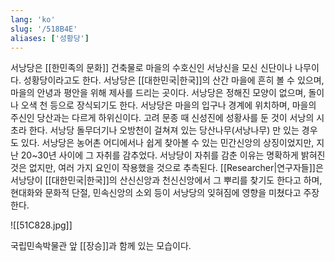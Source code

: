 ```yaml
---
lang: 'ko'
slug: '/518B4E'
aliases: ['성황당']
---
```


서낭당은 [[한민족의 문화]] 건축물로 마을의 수호신인 서낭신을 모신 신단이나 나무이다. 성황당이라고도 한다.
서낭당은 [[대한민국|한국]]의 산간 마을에 흔히 볼 수 있으며, 마을의 안녕과 평안을 위해 제사를 드리는 곳이다.
서낭당은 정해진 모양이 없으며, 돌이나 오색 천 등으로 장식되기도 한다.
서낭당은 마을의 입구나 경계에 위치하며, 마을의 주신인 당산과는 다르게 하위신이다.
고려 문종 때 신성진에 성황사를 둔 것이 서낭의 시초라 한다.
서낭당 돌무더기나 오방천이 걸쳐져 있는 당산나무(서낭나무) 만 있는 경우도 있다.
서낭당은 농어촌 어디에서나 쉽게 찾아볼 수 있는 민간신앙의 상징이었지만, 지난 20~30년 사이에 그 자취를 감추었다.
서낭당이 자취를 감춘 이유는 명확하게 밝혀진 것은 없지만, 여러 가지 요인이 작용했을 것으로 추측된다.
[[Researcher|연구자들]]은 서낭당이 [[대한민국|한국]]의 산신신앙과 천신신앙에서 그 뿌리를 찾기도 한다고 하며, 현대화와 문화적 단절, 민속신앙의 소외 등이 서낭당의 잊혀짐에 영향을 미쳤다고 주장한다.

![[51C828.jpg]]

국립민속박물관 앞 [[장승]]과 함께 있는 모습이다.
